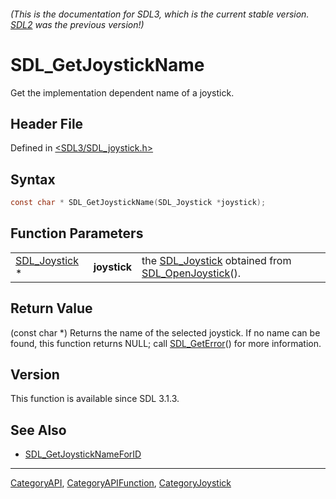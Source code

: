 ###### (This is the documentation for SDL3, which is the current stable version. [SDL2](https://wiki.libsdl.org/SDL2/) was the previous version!)
# SDL_GetJoystickName

Get the implementation dependent name of a joystick.

## Header File

Defined in [<SDL3/SDL_joystick.h>](https://github.com/libsdl-org/SDL/blob/main/include/SDL3/SDL_joystick.h)

## Syntax

```c
const char * SDL_GetJoystickName(SDL_Joystick *joystick);
```

## Function Parameters

|                                |              |                                                                                        |
| ------------------------------ | ------------ | -------------------------------------------------------------------------------------- |
| [SDL_Joystick](SDL_Joystick) * | **joystick** | the [SDL_Joystick](SDL_Joystick) obtained from [SDL_OpenJoystick](SDL_OpenJoystick)(). |

## Return Value

(const char *) Returns the name of the selected joystick. If no name can be
found, this function returns NULL; call [SDL_GetError](SDL_GetError)() for
more information.

## Version

This function is available since SDL 3.1.3.

## See Also

- [SDL_GetJoystickNameForID](SDL_GetJoystickNameForID)

----
[CategoryAPI](CategoryAPI), [CategoryAPIFunction](CategoryAPIFunction), [CategoryJoystick](CategoryJoystick)

